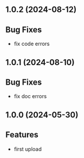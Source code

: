 ## 1.0.2 (2024-08-12)

## Bug Fixes

- fix code errors

## 1.0.1 (2024-08-10)

## Bug Fixes

- fix doc errors

## 1.0.0 (2024-05-30)

## Features

- first upload